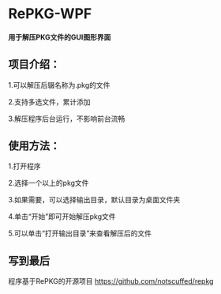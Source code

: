 # RePKG-WPF

#### 用于解压PKG文件的GUI图形界面

## 项目介绍：

1.可以解压后辍名称为.pkg的文件

2.支持多选文件，累计添加

3.解压程序后台运行，不影响前台流畅

## 使用方法：

1.打开程序

2.选择一个以上的pkg文件

3.如果需要，可以选择输出目录，默认目录为桌面文件夹

4.单击“开始”即可开始解压pkg文件

5.可以单击“打开输出目录”来查看解压后的文件

## 写到最后

程序基于RePKG的开源项目 https://github.com/notscuffed/repkg
